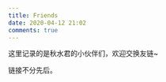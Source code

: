 ```yaml
---
title: Friends
date: 2020-04-12 21:02
comments: true
---
```


这里记录的是秋水君的小伙伴们，欢迎交换友链~

链接不分先后。

<FriendLink link="https://blog.phoenixlzx.com/" name="Phoenix's island" />
<FriendLink link="https://blog.kele14.me/" name="Kele's Blog" />
<FriendLink link="https://blog.cee.moe/" name="Perfect Freeze!" />
<FriendLink link="https://ikely.me/" name="Dedication" />
<FriendLink link="https://blog.exiahan.com/" name="ExiaHan's Blog" />
<FriendLink link="https://roriri.one/" name="螺莉莉数据中心" />
<FriendLink link="https://kiorisyshen.github.io/" name="Kio's Spot" />
<FriendLink link="https://lxy2222.github.io/" name="lxy2222" />
<FriendLink link="https://brilliant.run/" name="Brilliant" />
<FriendLink link="https://nya.io/" name="Nyasoft" />
